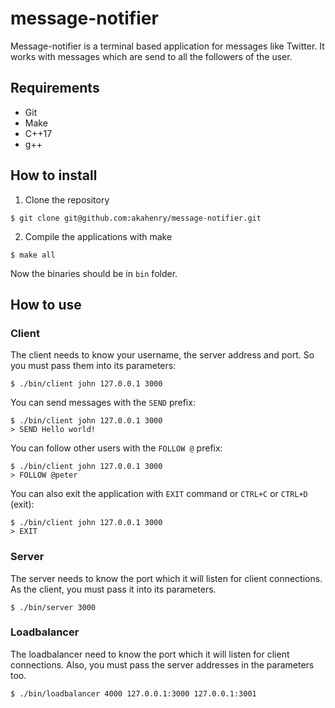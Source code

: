 # message-notifier

Message-notifier is a terminal based application for messages like Twitter. It works with messages which are send to all the followers of the user. 

## Requirements
- Git
- Make
- C++17
- g++

## How to install

1. Clone the repository
```
$ git clone git@github.com:akahenry/message-notifier.git
```
2. Compile the applications with make
```
$ make all
```

Now the binaries should be in `bin` folder. 

## How to use

### Client
The client needs to know your username, the server address and port. So you must pass them into its parameters:

```
$ ./bin/client john 127.0.0.1 3000
```

You can send messages with the `SEND` prefix:

```
$ ./bin/client john 127.0.0.1 3000
> SEND Hello world!
```

You can follow other users with the `FOLLOW @` prefix:

```
$ ./bin/client john 127.0.0.1 3000
> FOLLOW @peter
```

You can also exit the application with `EXIT` command or `CTRL+C` or `CTRL+D` (exit):
```
$ ./bin/client john 127.0.0.1 3000
> EXIT
```

### Server
The server needs to know the port which it will listen for client connections. As the client, you must pass it into its parameters.

```
$ ./bin/server 3000
```

### Loadbalancer
The loadbalancer need to know the port which it will listen for client connections. Also, you must pass the server addresses in the parameters too.

```
$ ./bin/loadbalancer 4000 127.0.0.1:3000 127.0.0.1:3001
```